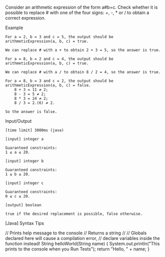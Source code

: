 Consider an arithmetic expression of the form a#b=c. Check whether it is possible to replace # with one of the four signs: +, -, * or / to obtain a correct expression.

Example

    For a = 2, b = 3 and c = 5, the output should be
    arithmeticExpression(a, b, c) = true.

    We can replace # with a + to obtain 2 + 3 = 5, so the answer is true.

    For a = 8, b = 2 and c = 4, the output should be
    arithmeticExpression(a, b, c) = true.

    We can replace # with a / to obtain 8 / 2 = 4, so the answer is true.

    For a = 8, b = 3 and c = 2, the output should be
    arithmeticExpression(a, b, c) = false.
        8 + 3 = 11 ≠ 2;
        8 - 3 = 5 ≠ 2;
        8 * 3 = 24 ≠ 2;
        8 / 3 = 2.(6) ≠ 2.

    So the answer is false.

Input/Output

    [time limit] 3000ms (java)

    [input] integer a

    Guaranteed constraints:
    1 ≤ a ≤ 20.

    [input] integer b

    Guaranteed constraints:
    1 ≤ b ≤ 20.

    [input] integer c

    Guaranteed constraints:
    0 ≤ c ≤ 20.

    [output] boolean

    true if the desired replacement is possible, false otherwise.

[Java] Syntax Tips

// Prints help message to the console
// Returns a string
// 
// Globals declared here will cause a compilation error,
// declare variables inside the function instead!
String helloWorld(String name) {
    System.out.println("This prints to the console when you Run Tests");
    return "Hello, " + name;
}

